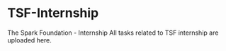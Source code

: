 # TSF-Internship
The Spark Foundation - Internship
All tasks related to TSF internship are uploaded here.
